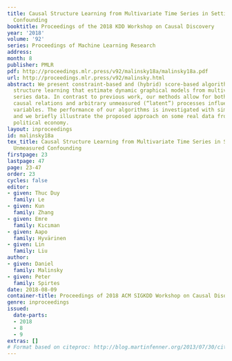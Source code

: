 ```yaml
---
title: Causal Structure Learning from Multivariate Time Series in Settings with Unmeasured
  Confounding
booktitle: Proceedings of the 2018 KDD Workshop on Causal Discovery
year: '2018'
volume: '92'
series: Proceedings of Machine Learning Research
address: 
month: 8
publisher: PMLR
pdf: http://proceedings.mlr.press/v92/malinsky18a/malinsky18a.pdf
url: http://proceedings.mlr.press/v92/malinsky.html
abstract: We present constraint-based and (hybrid) score-based algorithms for causal
  structure learning that estimate dynamic graphical models from multivariate time
  series data. In contrast to previous work, our methods allow for both “contemporaneous”
  causal relations and arbitrary unmeasured (“latent”) processes influencing observed
  variables. The performance of our algorithms is investigated with simulation experiments
  and we briefly illustrate the proposed approach on some real data from international
  political economy.
layout: inproceedings
id: malinsky18a
tex_title: Causal Structure Learning from Multivariate Time Series in Settings with
  Unmeasured Confounding
firstpage: 23
lastpage: 47
page: 23-47
order: 23
cycles: false
editor:
- given: Thuc Duy
  family: Le
- given: Kun
  family: Zhang
- given: Emre
  family: Kıcıman
- given: Aapo
  family: Hyvärinen
- given: Lin
  family: Liu
author:
- given: Daniel
  family: Malinsky
- given: Peter
  family: Spirtes
date: 2018-08-09
container-title: Proceedings of 2018 ACM SIGKDD Workshop on Causal Disocvery
genre: inproceedings
issued:
  date-parts:
  - 2018
  - 8
  - 9
extras: []
# Format based on citeproc: http://blog.martinfenner.org/2013/07/30/citeproc-yaml-for-bibliographies/
---
```


